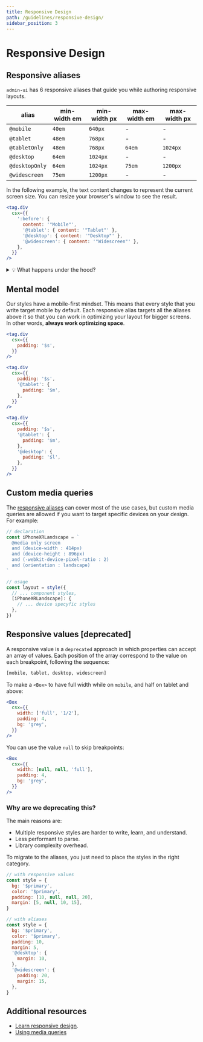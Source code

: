 ```yaml
---
title: Responsive Design
path: /guidelines/responsive-design/
sidebar_position: 3
---
```


# Responsive Design

## Responsive aliases

`admin-ui` has 6 responsive aliases that guide you while authoring responsive layouts.

| alias          | min-width em | min-width px | max-width em | max-width px |
| -------------- | ------------ | ------------ | ------------ | ------------ |
| `@mobile`      | `40em`       | `640px`      | -            | -            |
| `@tablet`      | `48em`       | `768px`      | -            | -            |
| `@tabletOnly`  | `48em`       | `768px`      | `64em`       | `1024px`     |
| `@desktop`     | `64em`       | `1024px`     | -            | -            |
| `@desktopOnly` | `64em`       | `1024px`     | `75em`       | `1200px`     |
| `@widescreen`  | `75em`       | `1200px`     | -            | -            |

In the following example, the text content changes to represent the current screen size. You can resize your browser's window to see the result.

```jsx live
<tag.div
  csx={{
    ':before': {
      content: '"Mobile"',
      '@tablet': { content: '"Tablet"' },
      '@desktop': { content: '"Desktop"' },
      '@widescreen': { content: '"Widescreen"' },
    },
  }}
/>
```

<details>
  <summary>💡 What happens under the hood?</summary>
  <div>
    <p>
      The responsive alias string will be replaced by a media query.
      <br />
      It replaces the pattern <strong>@[alias]</strong> by <strong>@media (min-width: theme.breakpoints.[alias])</strong>.
      <br />
      For exemple, <strong>@tablet</strong> will be replaced by <strong>@media (min-width: 48em)</strong>.
    </p>
    <br />
    <p>
      The same idea applies to the <strong>only</strong> aliases! The diference is that it set the next breakpoint's <strong>min-width</strong> as its <strong>max-width</strong>, creating a interval.
      <br />
      For exemple, <strong>@tabletOnly</strong> will be replaced by <strong>@media (min-width: 48em) and (max-width: 64em)</strong>.
    </p>
  </div>
</details>

## Mental model

Our styles have a mobile-first mindset. This means that every style that you write target mobile by default. Each responsive alias targets all the aliases above it so that you can work in optimizing your layout for bigger screens. In other words, **always work optimizing space**.

```jsx
<tag.div
  csx={{
    padding: '$s',
  }}
/>
```

```jsx
<tag.div
  csx={{
    padding: '$s',
    '@tablet': {
      padding: '$m',
    },
  }}
/>
```

```jsx
<tag.div
  csx={{
    padding: '$s',
    '@tablet': {
      padding: '$m',
    },
    '@desktop': {
      padding: '$l',
    },
  }}
/>
```

## Custom media queries

The [responsive aliases](#responsive-aliases) can cover most of the use cases, but custom media queries are allowed if you want to target specific devices on your design. For example:

```js
// declaration
const iPhoneXRLandscape = `
  @media only screen 
  and (device-width : 414px) 
  and (device-height : 896px) 
  and (-webkit-device-pixel-ratio : 2) 
  and (orientation : landscape)
`

// usage
const layout = style({
  // ... component styles,
  [iPhoneXRLandscape]: {
    // ... device specyfic styles
  },
})
```

## Responsive values [deprecated]

A responsive value is a `deprecated` approach in which properties can accept an array of values. Each position of the array correspond to the value on each breakpoint, following the sequence:

```sh
[mobile, tablet, desktop, widescreen]
```

To make a `<Box>` to have full width while on `mobile`, and half on tablet and above:

```jsx live
<Box
  csx={{
    width: ['full', '1/2'],
    padding: 4,
    bg: 'grey',
  }}
/>
```

You can use the value `null` to skip breakpoints:

```jsx live
<Box
  csx={{
    width: [null, null, 'full'],
    padding: 4,
    bg: 'grey',
  }}
/>
```

### Why are we deprecating this?

The main reasons are:

- Multiple responsive styles are harder to write, learn, and understand.
- Less performant to parse.
- Library complexity overhead.

To migrate to the aliases, you just need to place the styles in the right category.

```js
// with responsive values
const style = {
  bg: '$primary',
  color: '$primary',
  padding: [10, null, null, 20],
  margin: [5, null, 10, 15],
}

// with aliases
const style = {
  bg: '$primary',
  color: '$primary',
  padding: 10,
  margin: 5,
  '@desktop': {
    margin: 10,
  },
  '@widescreen': {
    padding: 20,
    margin: 15,
  },
}
```

## Additional resources

- [Learn responsive design](https://web.dev/learn/design/).
- [Using media queries](https://developer.mozilla.org/en-US/docs/Web/CSS/Media_Queries/Using_media_queries)
